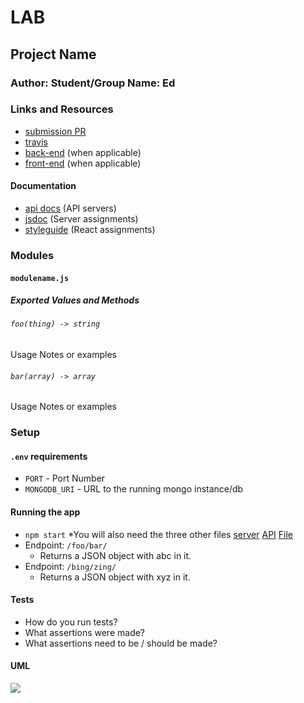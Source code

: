 # LAB 

## Project Name

### Author: Student/Group Name: Ed

### Links and Resources
* [submission PR](https://github.com/EdDearment-401-advanced-javascript/lab19Logger/pull/1)
* [travis](https://travis-ci.com/EdDearment-401-advanced-javascript/lab19Logger)
* [back-end]() (when applicable)
* [front-end](http://xyz.com) (when applicable)

#### Documentation
* [api docs](http://xyz.com) (API servers)
* [jsdoc](http://xyz.com) (Server assignments)
* [styleguide](http://xyz.com) (React assignments)

### Modules
#### `modulename.js`
##### Exported Values and Methods

###### `foo(thing) -> string`
Usage Notes or examples

###### `bar(array) -> array`
Usage Notes or examples

### Setup
#### `.env` requirements
* `PORT` - Port Number
* `MONGODB_URI` - URL to the running mongo instance/db

#### Running the app
* `npm start`
*You will also need the three other files
[server](https://github.com/EdDearment-401-advanced-javascript/lab19Server)
[API](https://github.com/EdDearment-401-advanced-javascript/lab19file)
[File](https://github.com/EdDearment-401-advanced-javascript/lab19API)
* Endpoint: `/foo/bar/`
  * Returns a JSON object with abc in it.
* Endpoint: `/bing/zing/`
  * Returns a JSON object with xyz in it.
  
#### Tests
* How do you run tests?
* What assertions were made?
* What assertions need to be / should be made?

#### UML
![](./assets/----.jpg)
